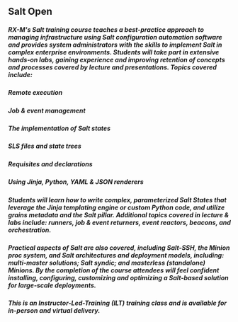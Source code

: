 ## Salt Open

##### RX-M's Salt training course teaches a best-practice approach to managing infrastructure using Salt configuration automation software and provides system administrators with the skills to implement Salt in complex enterprise environments. Students will take part in extensive hands-on labs, gaining experience and improving retention of concepts and processes covered by lecture and presentations. Topics covered include:

##### Remote execution

##### Job & event management

##### The implementation of Salt states

##### SLS files and state trees

##### Requisites and declarations

##### Using Jinja, Python, YAML & JSON renderers

##### Students will learn how to write complex, parameterized Salt States that leverage the Jinja templating engine or custom Python code, and utilize grains metadata and the Salt pillar. Additional topics covered in lecture & labs include: runners, job & event returners, event reactors, beacons, and orchestration. 

##### Practical aspects of Salt are also covered, including Salt-SSH, the Minion proc system, and Salt architectures and deployment models, including: multi-master solutions; Salt syndic; and masterless (standalone) Minions. By the completion of the course attendees will feel confident installing, configuring, customizing and optimizing a Salt-based solution for large-scale deployments.

##### This is an Instructor-Led-Training (ILT) training class and is available for in-person and virtual delivery.
